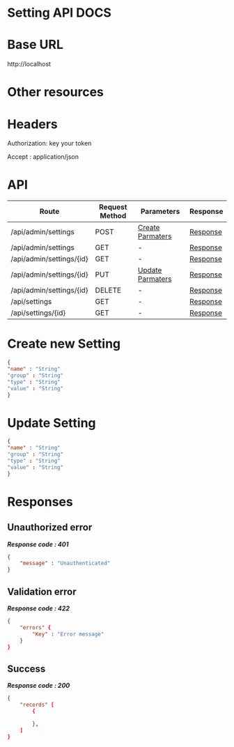 # Setting API DOCS

# Base URL
http://localhost

# Other resources 

 
# Headers

Authorization: key your token

Accept : application/json

# API 

| Route                        | Request Method | Parameters | Response  |
| -----------                  | -----------    |----------- |---------- |
| /api/admin/settings            | POST           |  [Create Parmaters](#Create)|[Response](#Response)|
| /api/admin/settings | GET           |-|  [Response](#Response)         |
|/api/admin/settings/{id}         | GET           |  - |  [Response](#Response)         |
|/api/admin/settings/{id}        |PUT           |  [Update Parmaters](#Update)|[Response](#Response)     |
|/api/admin/settings/{id}        |DELETE           |  -|[Response](#Response)| 
|/api/settings        |GET           |-| [Response](#Response)|
|/api/settings/{id}        |GET           |-|[Response](#Response)|


# <a name="Create"> </a> Create new Setting 

```json
{
"name" : "String"
"group" : "String"
"type" : "String"
"value" : "String"
} 
```

# <a name="Update"> </a> Update Setting

```json
{
"name" : "String"
"group" : "String"
"type" : "String"
"value" : "String"
} 
```
# <a name="Response"> </a> Responses 

## Unauthorized error

__*Response code : 401*__
```json 
{
    "message" : "Unauthenticated"
}
```

## Validation error 
__*Response code : 422*__

```json 
{
    "errors" {
        "Key" : "Error message"
    }
}
```
## Success  
__*Response code : 200*__
```json 
{
    "records" [
        {

        },
    ]
}
```
